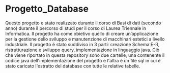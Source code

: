 # Progetto_Database
Questo progetto è stato realizzato durante il corso di Basi di dati (secondo anno) durante il percorso di studi per il corso di Laurea Triennale in Informatica. Il progetto ha come obietivo quello di creare un’applicazione per la gestione dello sviluppo e manutenzione di macchinari estetici a livello industriale. Il progetto é stato suddiviso in 3 parti: creazione Schema E-R, ristrutturazione e sviluppo query, implementazione in linguaggio java.
Ciò che viene riportato in questa repository sono due cartelle, una contenente il codice java dell'implementazione del progetto e l'altra é un file sql in cui é stato caricato l'estratto del database con tutte le relative tabelle.
